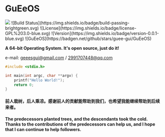 # GuEeOS

<img src="https://img.shields.io/badge/weibo-唉呦呵喂-ff5722.svg?style=plastic" />
![Build Status](https://img.shields.io/badge/build-passing-brightgreen.svg)
![License](https://img.shields.io/badge/license-GPL%203.0-blue.svg)
![Version](https://img.shields.io/badge/version-0.0.1-blue.svg)
![GuEeOS](https://badgen.net/github/stars/guee-gui/GuEeOS)

__A 64-bit Operating System. It's open source, just do it!__

e-mail: geeesgui@gmail.com / 2991707448@qq.com

```C
#include <stdio.h>

int main(int argc, char **argv) {
    printf("Hello World!");
    return 0;
}
```

#### 前人栽树，后人乘凉。感谢前人的贡献能帮助到我们，也希望我能继续帮助到后续来者。
#### The predecessors planted trees, and the descendants took the cold. Thanks to the contributions of the predecessors can help us, and I hope that I can continue to help followers.
